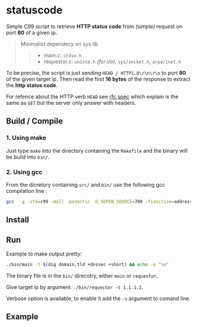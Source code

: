 # statuscode
Simple C99 script to retrieve **HTTP status code** from _(simple)_ request on port **80** of a given ip.
> Minimalist dependecy on sys lib
>> - main.c: `stdio.h`
>> - requestor.c: `unistd.h` _(for i/o)_, `sys/socket.h`, `arpa/inet.h`

To be precise, the script is just sending `HEAD / HTTP1.0\r\n\r\n` to port **80** of the given target ip. Then read the first **16 bytes** of the response to extract the **http status code**.

For refence about the HTTP verb `HEAD` see [rfc spec](https://www.rfc-editor.org/rfc/rfc1945.html#section-8.2) which explain is the same as `GET` but the server only answer with headers.


## Build / Compile

### 1. Using make
Just type `make` into the directory containing the `Makefile` and the binary will be build into `bin/`.

### 2. Using gcc
From the dicretory containing `src/` and `bin/` use the following gcc compilation line :
```bash
gcc  -g -std=c99 -Wall -pedantic -D_XOPEN_SOURCE=700 -fsanitize=address src/main.c src/requestor.c -o bin/requestor
```

## Install 

## Run
Example to make output pretty: 
```bash
./bin/main -t $(dig domain.tld +dnssec +short) && echo -e "\n"
```

The binary file is in the `bin/` direcotry, either `main` or `requestor`.

Give target ip by argument. `./bin/requestor -t 1.1.1.1`.

Verbose option is available, to enable it add the `-v` argument to comand line.

## Example
